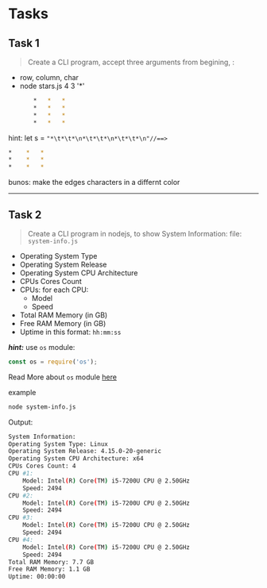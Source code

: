 # Tasks

## Task 1
> Create a CLI program, accept three arguments from begining, :
 * row, column, char
 * node stars.js 4 3 '*'
 ```bash
        *   *   *
        *   *   *
        *   *   *
        *   *   *
 ```
  hint:
  let s = `"*\t*\t*\n*\t*\t*\n*\t*\t*\n"//==>`
  ```bash
  *    *   *
  *    *   *
  *    *   *

 ```
 bunos:
       make the edges characters in a differnt color

<hr />

## Task 2

> Create a  CLI program in nodejs, to show System Information:
file: `system-info.js`

* Operating System Type
* Operating System Release
* Operating System CPU Architecture
* CPUs Cores Count
* CPUs: for each CPU: 
    - Model
    - Speed
* Total RAM Memory (in GB)
* Free RAM Memory (in GB)
* Uptime in this format: `hh:mm:ss`

***hint:***  use `os` module:
```js
const os = require('os');
```
Read More about `os` module [here](https://nodejs.org/api/os.html)

example
```bash
node system-info.js
```
Output:
```bash
System Information:
Operating System Type: Linux
Operating System Release: 4.15.0-20-generic
Operating System CPU Architecture: x64
CPUs Cores Count: 4
CPU #1:
    Model: Intel(R) Core(TM) i5-7200U CPU @ 2.50GHz
    Speed: 2494
CPU #2:
    Model: Intel(R) Core(TM) i5-7200U CPU @ 2.50GHz
    Speed: 2494
CPU #3:
    Model: Intel(R) Core(TM) i5-7200U CPU @ 2.50GHz
    Speed: 2494
CPU #4:
    Model: Intel(R) Core(TM) i5-7200U CPU @ 2.50GHz
    Speed: 2494
Total RAM Memory: 7.7 GB
Free RAM Memory: 1.1 GB
Uptime: 00:00:00
```

